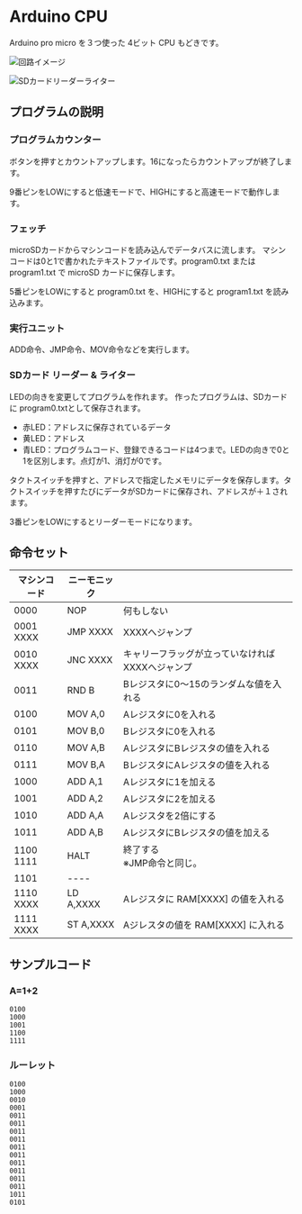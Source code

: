 # Arduino CPU

Arduino pro micro を３つ使った 4ビット CPU もどきです。

![回路イメージ](image/ArduinoCPU-image.png)

![SDカードリーダーライター](image/SDCardReaderWriter.png)

## プログラムの説明

### プログラムカウンター

ボタンを押すとカウントアップします。16になったらカウントアップが終了します。

9番ピンをLOWにすると低速モードで、HIGHにすると高速モードで動作します。

### フェッチ
  
microSDカードからマシンコードを読み込んでデータバスに流します。
マシンコードは0と1で書かれたテキストファイルです。program0.txt または program1.txt で microSD カードに保存します。

5番ピンをLOWにすると program0.txt を、HIGHにすると program1.txt を読み込みます。

### 実行ユニット
  
ADD命令、JMP命令、MOV命令などを実行します。

### SDカード リーダー & ライター

LEDの向きを変更してプログラムを作れます。
作ったプログラムは、SDカードに program0.txtとして保存されます。

- 赤LED：アドレスに保存されているデータ
- 黄LED：アドレス
- 青LED：プログラムコード、登録できるコードは4つまで。LEDの向きで0と1を区別します。点灯が1、消灯が0です。

タクトスイッチを押すと、アドレスで指定したメモリにデータを保存します。タクトスイッチを押すたびにデータがSDカードに保存され、アドレスが＋１されます。

3番ピンをLOWにするとリーダーモードになります。

## 命令セット

| マシンコード | ニーモニック |      |
| ---- | ---- | ---- |
| 0000 | NOP | 何もしない |
| 0001<br>XXXX | JMP XXXX | XXXXへジャンプ |
| 0010<br>XXXX | JNC XXXX | キャリーフラッグが立っていなければXXXXへジャンプ |
| 0011 | RND B | Bレジスタに0〜15のランダムな値を入れる |
| 0100 | MOV A,0 | Aレジスタに0を入れる |
| 0101 | MOV B,0 | Bレジスタに0を入れる |
| 0110 | MOV A,B | AレジスタにBレジスタの値を入れる |
| 0111 | MOV B,A | BレジスタにAレジスタの値を入れる |
| 1000 | ADD A,1 | Aレジスタに1を加える |
| 1001 | ADD A,2 | Aレジスタに2を加える |
| 1010 | ADD A,A | Aレジスタを2倍にする |
| 1011 | ADD A,B | AレジスタにBレジスタの値を加える |
| 1100<br>1111 | HALT | 終了する<br>※JMP命令と同じ。 |
| 1101 | ---- | |
| 1110<br>XXXX | LD A,XXXX | Aレジスタに RAM[XXXX] の値を入れる |
| 1111<br>XXXX | ST A,XXXX | Aジレスタの値を RAM[XXXX] に入れる |

## サンプルコード

### A=1+2

```
0100
1000
1001
1100
1111
```

### ルーレット

```
0100
1000
0010
0001
0011
0011
0011
0011
0011
0011
0011
0011
0011
0011
1011
0101
```
